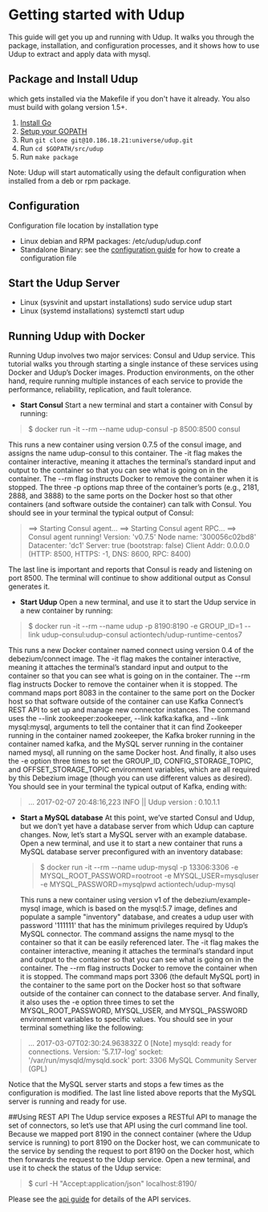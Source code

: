 # Getting started with Udup

This guide will get you up and running with Udup. It walks you through the package, installation, and configuration processes, and it shows how to use Udup to extract and apply data with mysql.

## Package and Install Udup

which gets installed via the Makefile
if you don't have it already. You also must build with golang version 1.5+.

1. [Install Go](https://golang.org/doc/install)
2. [Setup your GOPATH](https://golang.org/doc/code.html#GOPATH)
3. Run `git clone git@10.186.18.21:universe/udup.git`
4. Run `cd $GOPATH/src/udup`
5. Run `make package`

Note: Udup will start automatically using the default configuration when installed from a deb or rpm package.

## Configuration

Configuration file location by installation type
- Linux debian and RPM packages: /etc/udup/udup.conf
- Standalone Binary: see the [configuration guide](./docs/CONFIGURATION.md) for how to create a configuration file

## Start the Udup Server

- Linux (sysvinit and upstart installations)
sudo service udup start
- Linux (systemd installations)
systemctl start udup

## Running Udup with Docker

Running Udup involves two major services: Consul and Udup service. This tutorial walks you through starting a single instance of these services using Docker and Udup’s Docker images. Production environments, on the other hand, require running multiple instances of each service to provide the performance, reliability, replication, and fault tolerance. 

- **Start Consul**
Start a new terminal and start a container with Consul by running:
 > $ docker run -it --rm --name udup-consul -p 8500:8500 consul
 
 This runs a new container using version 0.7.5 of the consul image, and assigns the name udup-consul to this container. The -it flag makes the container interactive, meaning it attaches the terminal’s standard input and output to the container so that you can see what is going on in the container. The --rm flag instructs Docker to remove the container when it is stopped. The three -p options map three of the container’s ports (e.g., 2181, 2888, and 3888) to the same ports on the Docker host so that other containers (and software outside the container) can talk with Consul.
You should see in your terminal the typical output of Consul:
 
 > ==> Starting Consul agent...
   ==> Starting Consul agent RPC...
   ==> Consul agent running!
	        Version: 'v0.7.5'
	        Node name: '300056c02bd8'
	        Datacenter: 'dc1'
	        Server: true (bootstrap: false)
	        Client Addr: 0.0.0.0 (HTTP: 8500, HTTPS: -1, DNS: 8600, RPC: 8400)
     
     
 The last line is important and reports that Consul is ready and listening on 		port 8500. The terminal will continue to show additional output as Consul  generates it.

- **Start Udup**
Open a new terminal, and use it to start the Udup service in a new container by running:

 > $ docker run -it --rm --name udup -p 8190:8190 -e GROUP_ID=1 --link udup-consul:udup-consul actiontech/udup-runtime-centos7

 This runs a new Docker container named connect using version 0.4 of the debezium/connect image. The -it flag makes the container interactive, meaning it attaches the terminal’s standard input and output to the container so that you can see what is going on in the container. The --rm flag instructs Docker to remove the container when it is stopped. The command maps port 8083 in the container to the same port on the Docker host so that software outside of the container can use Kafka Connect’s REST API to set up and manage new connector instances. The command uses the --link zookeeper:zookeeper, --link kafka:kafka, and --link mysql:mysql, arguments to tell the container that it can find Zookeeper running in the container named zookeeper, the Kafka broker running in the container named kafka, and the MySQL server running in the container named mysql, all running on the same Docker host. And finally, it also uses the -e option three times to set the GROUP_ID, CONFIG_STORAGE_TOPIC, and OFFSET_STORAGE_TOPIC environment variables, which are all required by this Debezium image (though you can use different values as desired).
You should see in your terminal the typical output of Kafka, ending with:

 > ...
2017-02-07 20:48:16,223 INFO   ||  Udup version : 0.10.1.1  

- **Start a MySQL database**
At this point, we’ve started Consul and Udup, but we don’t yet have a database server from which Udup can capture changes. Now, let’s start a MySQL server with an example database.
Open a new terminal, and use it to start a new container that runs a MySQL database server preconfigured with an inventory database:
  > $ docker run -it --rm --name udup-mysql -p 13306:3306 -e MYSQL_ROOT_PASSWORD=rootroot -e MYSQL_USER=mysqluser -e MYSQL_PASSWORD=mysqlpwd actiontech/udup-mysql
                                
  This runs a new container using version v1 of the debezium/example-mysql image, which is based on the mysql:5.7 image, defines and populate a sample "inventory" database, and creates a udup user with password '111111' that has the minimum privileges required by Udup’s MySQL connector. The command assigns the name mysql to the container so that it can be easily referenced later. The -it flag makes the container interactive, meaning it attaches the terminal’s standard input and output to the container so that you can see what is going on in the container. The --rm flag instructs Docker to remove the container when it is stopped. The command maps port 3306 (the default MySQL port) in the container to the same port on the Docker host so that software outside of the container can connect to the database server. And finally, it also uses the -e option three times to set the MYSQL_ROOT_PASSWORD, MYSQL_USER, and MYSQL_PASSWORD environment variables to specific values.
  You should see in your terminal something like the following:
                                  
 > ...
    2017-03-07T02:30:24.963832Z 0 [Note] mysqld: ready for connections.
    Version: '5.7.17-log'  socket: '/var/run/mysqld/mysqld.sock'  port: 3306  MySQL Community Server (GPL)
                                     
 Notice that the MySQL server starts and stops a few times as the configuration is modified. The last line listed above reports that the MySQL server is running and ready for use.    

##Using  REST API
The Udup service exposes a RESTful API to manage the set of connectors, so let’s use that API using the curl command line tool. Because we mapped port 8190 in the connect container (where the Udup service is running) to port 8190 on the Docker host, we can communicate to the service by sending the request to port 8190 on the Docker host, which then forwards the request to the Udup service.
Open a new terminal, and use it to check the status of the Udup service:

> $ curl -H "Accept:application/json" localhost:8190/

Please see the [api guide](./doc/API.md) for details of the API services.                                                           